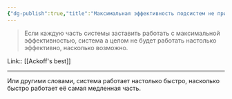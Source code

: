 ```yaml
---
{"dg-publish":true,"title":"Максимальная эффективность подсистем не приводит к эффективности системы","tags":["quotes"],"date":"2023-01-08T21:14:59+03:00","modified_at":"2023-03-31T15:33:36+04:00","permalink":"/quotes/202301082114/","dgPassFrontmatter":true}
---
```



> Если каждую часть системы заставить работать с максимальной эффективностью, система а целом не будет работать настолько эффективно, насколько возможно.

Link:: [[Ackoff's best]]

---

Или другими словами, система работает настолько быстро, насколько быстро работает её самая медленная часть.
